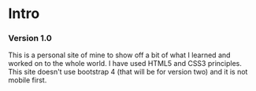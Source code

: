 <h1>Intro</h1>

<h3>Version 1.0</h3>

<p>This is a personal site of mine to show off a bit of what I learned and worked on to the whole world. I have used HTML5 and CSS3 principles. This site doesn't use bootstrap 4 (that will be for version two) and it is not mobile first. </p>

